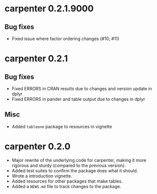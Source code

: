 # carpenter 0.2.1.9000

## Bug fixes

* Fixed issue where factor ordering changes (#10; #11)

# carpenter 0.2.1

## Bug fixes

* Fixed ERRORS in CRAN results due to changes and version update in dplyr
* Fixed ERRORS in pander and table output due to changes in dplyr

## Misc

* Added `tableone` package to resources in vignette

# carpenter 0.2.0

* Major rewrite of the underlying code for carpenter, making it more rigorous
and sturdy (compared to the previous version).
* Added test suites to confirm the package does what it should.
* Wrote a introduction vignette.
* Added resources for other packages that make tables.
* Added a `NEWS.md` file to track changes to the package.


